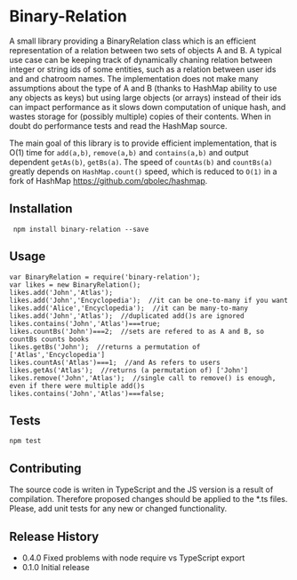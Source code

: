 Binary-Relation
=========

A small library providing a BinaryRelation class which is an efficient representation of a relation between two sets of objects A and B.
A typical use case can be keeping track of dynamically chaning relation between integer or string ids of some entities,
such as a relation between user ids and and chatroom names.
The implementation does not make many assumptions about the type of A and B (thanks to HashMap ability to use any objects as keys) but
using large objects (or arrays) instead of their ids can impact performance as it slows down computation of unique hash, and wastes storage for (possibly multiple) copies of their contents.
When in doubt do performance tests and read the HashMap source.

The main goal of this library is to provide efficient implementation, that is O(1) time for `add(a,b)`, `remove(a,b)` and `contains(a,b)` and output dependent `getAs(b)`, `getBs(a)`.
The speed of `countAs(b)` and `countBs(a)` greatly depends on `HashMap.count()` speed, which is reduced to `O(1)` in a fork of HashMap https://github.com/qbolec/hashmap.

## Installation

     npm install binary-relation --save

## Usage

    var BinaryRelation = require('binary-relation');
    var likes = new BinaryRelation();
    likes.add('John','Atlas');
    likes.add('John','Encyclopedia');  //it can be one-to-many if you want
    likes.add('Alice','Encyclopedia');  //it can be many-to-many
    likes.add('John','Atlas');  //duplicated add()s are ignored
    likes.contains('John','Atlas')===true;
    likes.countBs('John')===2;  //sets are refered to as A and B, so countBs counts books
    likes.getBs('John');  //returns a permutation of ['Atlas','Encyclopedia']
    likes.countAs('Atlas')===1;  //and As refers to users
    likes.getAs('Atlas');  //returns (a permutation of) ['John']
    likes.remove('John','Atlas');  //single call to remove() is enough, even if there were multiple add()s
    likes.contains('John','Atlas')===false;

## Tests

    npm test

## Contributing

The source code is writen in TypeScript and the JS version is a result of compilation.
Therefore proposed changes should be applied to the *.ts files.
Please, add unit tests for any new or changed functionality.

## Release History

* 0.4.0 Fixed problems with node require vs TypeScript export
* 0.1.0 Initial release
